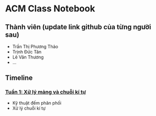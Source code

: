 # ACM Class Notebook

## Thành viên (update link github của từng người sau)

* Trần Thị Phương Thảo
* Trịnh Đức Tân
* Lê Văn Thương
* ...

## Timeline

### [Tuần 1: Xử lý mảng và chuỗi kí tự](https://github.com/toan207/ACM-Class-Notebook/tree/master/Week1_ArrayAndString)
* Kỹ thuật đếm phân phối
* Xử lý chuỗi kí tự 
